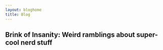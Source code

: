 ```yaml
---
layout: bloghome
title: Blog
---
```


## Brink of Insanity: Weird ramblings about super-cool nerd stuff
